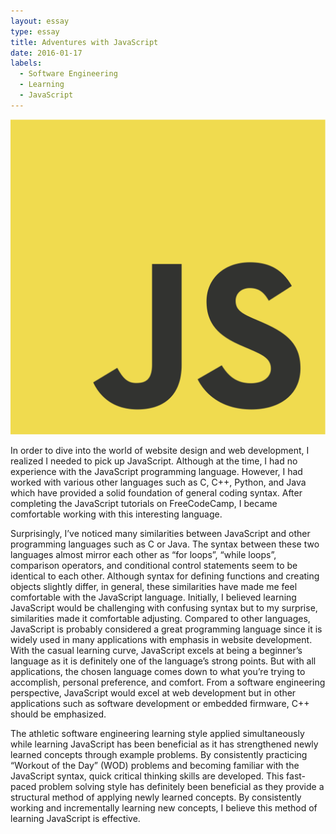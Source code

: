 ```yaml
---
layout: essay
type: essay
title: Adventures with JavaScript
date: 2016-01-17
labels:
  - Software Engineering
  - Learning
  - JavaScript
---
```

<img class="ui medium right floated rounded image" src="../images/javascript-essay.png">

In order to dive into the world of website design and web development, I realized I needed to pick up JavaScript. Although at the time, I had no experience with the JavaScript programming language. However, I had worked with various other languages such as C, C++, Python, and Java which have provided a solid foundation of general coding syntax. After completing the JavaScript tutorials on FreeCodeCamp, I became comfortable working with this interesting language. 

Surprisingly, I’ve noticed many similarities between JavaScript and other programming languages such as C or Java. The syntax between these two languages almost mirror each other as “for loops”, “while loops”, comparison operators, and conditional control statements seem to be identical to each other. Although syntax for defining functions and creating objects slightly differ, in general, these similarities have made me feel comfortable with the JavaScript language. Initially, I believed learning JavaScript would be challenging with confusing syntax but to my surprise, similarities made it comfortable adjusting. Compared to other languages, JavaScript is probably considered a great programming language since it is widely used in many applications with emphasis in website development. With the casual learning curve, JavaScript excels at being a beginner’s language as it is definitely one of the language’s strong points. But with all applications, the chosen language comes down to what you’re trying to accomplish, personal preference, and comfort. From a software engineering perspective, JavaScript would excel at web development but in other applications such as software development or embedded firmware, C++ should be emphasized. 

The athletic software engineering learning style applied simultaneously while learning JavaScript has been beneficial as it has strengthened newly learned concepts through example problems. By consistently practicing “Workout of the Day” (WOD) problems and becoming familiar with the JavaScript syntax, quick critical thinking skills are developed. This fast-paced problem solving style has definitely been beneficial as they provide a structural method of applying newly learned concepts. By consistently working and incrementally learning new concepts, I believe this method of learning JavaScript is effective.  

